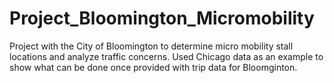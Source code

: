 # Project_Bloomington_Micromobility
Project with the City of Bloomington to determine micro mobility stall locations and analyze traffic concerns. Used Chicago data as an example to show what can be done once provided with trip data for Bloomginton.

